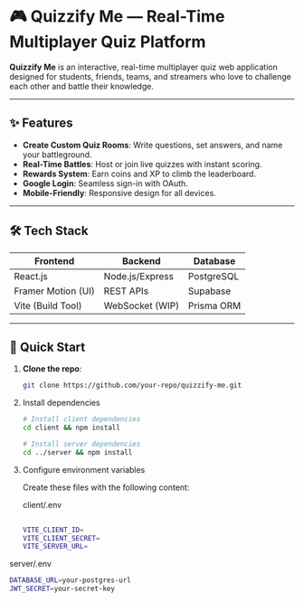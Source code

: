 # 🎮 Quizzify Me — Real-Time Multiplayer Quiz Platform  

**Quizzify Me** is an interactive, real-time multiplayer quiz web application designed for students, friends, teams, and streamers who love to challenge each other and battle their knowledge.  

---

## ✨ Features  
- **Create Custom Quiz Rooms**: Write questions, set answers, and name your battleground.  
- **Real-Time Battles**: Host or join live quizzes with instant scoring.  
- **Rewards System**: Earn coins and XP to climb the leaderboard.  
- **Google Login**: Seamless sign-in with OAuth.  
- **Mobile-Friendly**: Responsive design for all devices.  

---

## 🛠️ Tech Stack  
| **Frontend**       | **Backend**       | **Database**   |  
|---------------------|-------------------|----------------|  
| React.js            | Node.js/Express   | PostgreSQL     |  
| Framer Motion (UI)  | REST APIs         | Supabase       |  
| Vite (Build Tool)   | WebSocket (WIP)   | Prisma ORM     |  

---

## 🚀 Quick Start  
1. **Clone the repo**:  
   ```bash
   git clone https://github.com/your-repo/quizzify-me.git

2. Install dependencies
   ```bash
   # Install client dependencies
   cd client && npm install

   # Install server dependencies
   cd ../server && npm install

3. Configure environment variables
     
   Create these files with the following content:
   
   client/.env
   ```bash 
  
   VITE_CLIENT_ID=
   VITE_CLIENT_SECRET=
   VITE_SERVER_URL=

   ```

  server/.env
  ```bash
  DATABASE_URL=your-postgres-url
  JWT_SECRET=your-secret-key

  ```
